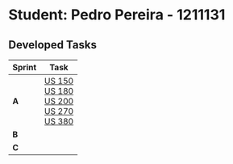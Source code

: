 # Student: Pedro Pereira - 1211131

## Developed Tasks


| Sprint   | Task                                                                                                                                                                       |
|----------|----------------------------------------------------------------------------------------------------------------------------------------------------------------------------|
| **A**    | [US 150](../US_150/readme.md) <br> [US 180](../US_180/readme.md) <br> [US 200](../US_200/readme.md) <br> [US 270](../US_270/readme.md) <br> [US 380](../US_380/readme.md)  |
| **B**    |                                                                                                                                                                            |
| **C**    |                                                                                                                                                                            |